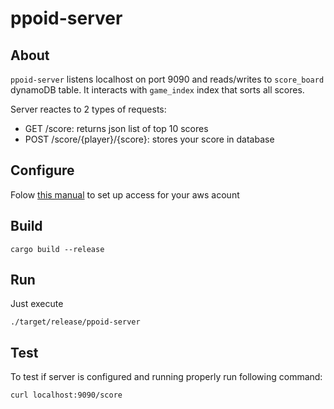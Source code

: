 # ppoid-server

## About
`ppoid-server` listens localhost on port 9090 and reads/writes to `score_board` dynamoDB table. It interacts with `game_index` index that sorts all scores.

Server reactes to 2 types of requests:
- GET /score: returns json list of top 10 scores
- POST /score/{player}/{score}: stores your score in database


## Configure
Folow [this manual](https://docs.aws.amazon.com/sdk-for-rust/latest/dg/getting-started.html) to set up access for your aws acount

## Build
```shell
cargo build --release
```

## Run
Just execute
```shell
./target/release/ppoid-server
```
## Test
To test if server is configured and running properly run following command:
```shell
curl localhost:9090/score
```